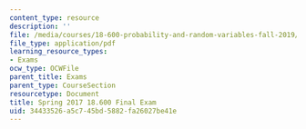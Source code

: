 ```yaml
---
content_type: resource
description: ''
file: /media/courses/18-600-probability-and-random-variables-fall-2019/34433526a5c745bd5882fa26027be41e_MIT18_600F19_final_2017.pdf
file_type: application/pdf
learning_resource_types:
- Exams
ocw_type: OCWFile
parent_title: Exams
parent_type: CourseSection
resourcetype: Document
title: Spring 2017 18.600 Final Exam
uid: 34433526-a5c7-45bd-5882-fa26027be41e
---
```

